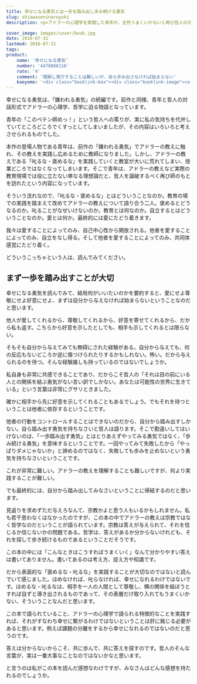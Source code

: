 ```yaml
---
title: 幸せになる勇気とは一歩を踏み出し歩み続ける勇気
slug: shiawaseninaruyuki
description: <p>アドラーの心理学を実践した青年が、全然うまくいかないと再び哲人の元を訪れるのが本作「幸せになる勇気」です。この本に何か「答え」を求めているのであれば、それは無駄足になるかもしれません。ここにあるのは答えを探すための知識、考え方だけです。</p>

cover_image: images/cover/book.jpg
date: 2016-07-31
lastmod: 2016-07-31
tags: 
product:
    name: '幸せになる勇気'
    number: '4478066116'
    rate: '4'
    comment: '理解し実行することは難しいが、自ら歩み出さなければ始まらない'
    kaeyome: '<div class="booklink-box"><div class="booklink-image"><a href="http://www.amazon.co.jp/exec/obidos/asin/4478066116/illusionspace-22/" target="_blank" ><img src="http://ecx.images-amazon.com/images/I/519tuiAlyOL._SL160_.jpg" style="border: none;" /></a></div><div class="booklink-info"><div class="booklink-name"><a href="http://www.amazon.co.jp/exec/obidos/asin/4478066116/illusionspace-22/" target="_blank" >幸せになる勇気―――自己啓発の源流「アドラー」の教えII</a><div class="booklink-powered-date">posted with <a href="http://yomereba.com" rel="nofollow" target="_blank">ヨメレバ</a></div></div><div class="booklink-detail">岸見 一郎,古賀 史健 ダイヤモンド社 2016-02-26    </div><div class="booklink-link2"><div class="shoplinkamazon"><a href="http://www.amazon.co.jp/exec/obidos/asin/4478066116/illusionspace-22/" target="_blank" >Amazon</a></div><div class="shoplinkkindle"><a href="http://www.amazon.co.jp/exec/obidos/ASIN/B01AHLTSAY/illusionspace-22/" target="_blank" >Kindle</a></div><div class="shoplinkrakuten"><a href="http://hb.afl.rakuten.co.jp/hgc/11acbc01.369b1bf6.11acbc02.cabf9fe9/?pc=http%3A%2F%2Fbooks.rakuten.co.jp%2Frb%2F13604272%2F%3Fscid%3Daf_ich_link_urltxt%26m%3Dhttp%3A%2F%2Fm.rakuten.co.jp%2Fev%2Fbook%2F" target="_blank" >楽天ブックス</a></div>                        	  <div class="shoplinkkino"><a href="http://ck.jp.ap.valuecommerce.com/servlet/referral?sid=3085416&pid=882196163&vc_url=http%3A%2F%2Fwww.kinokuniya.co.jp%2Ff%2Fdsg-01-9784478066119" target="_blank" >紀伊國屋書店<img src="http://ad.jp.ap.valuecommerce.com/servlet/gifbanner?sid=3085416&pid=882196163" height="1" width="1" border="0"></a></div>	  	  	</div></div><div class="booklink-footer"></div></div>'
---
```


<p>幸せになる勇気は、「嫌われる勇気」の続編です。前作と同様、青年と哲人の対話形式でアドラーの心理学、哲学に迫る物語となっています。</p>
<p>青年の「このペテン師めっ！」という哲人への罵りが、実に私の気持ちを代弁していてところどころでくすっとしてしまいましたが、その内容はいろいろと考えさせられるものでした。</p>
<p>本作の登場人物である青年は、前作の「嫌われる勇気」でアドラーの教えに触れ、その教えを実践し広めるために教師になりました。しかし、アドラーの教えである「叱るな・褒めるな」を実践していくと教室が大いに荒れてしまい、授業どころではなくなってしまいます。そこで青年は、アドラーの教えなど実際の教育現場では役に立たない単なる理想論だと、哲人を論破するべく再び師のもとを訪れたという内容になっています。</p>
<p>そういう流れなので、「叱るな・褒めるな」とはどういうことなのか。教育の場での実践を踏まえて改めてアドラーの教えについて語り合う二人。褒めるとどうなるのか。叱ることがなぜいけないのか。教育とは何なのか。自立するとはどういうことなのか。愛とは何か。最終的には愛にたどり着きます。</p>
<p>我々は愛することによってのみ、自己中心性から開放される。他者を愛することによってのみ、自立をなし得る。そして他者を愛することによってのみ、共同体感覚にたどり着く。</p>
<p>どういうこっちゃという人は、読んでみてください。</p>
<h2>まず一歩を踏み出すことが大切</h2>
<p>幸せになる勇気を読んでみて、結局何がいいたいのかを要約すると、愛にせよ尊敬にせよ好意にせよ、まずは自分から与えなければ始まらないということなのだと思います。</p>
<p>他人が愛してくれるから、尊敬してくれるから、好意を寄せてくれるから、だから私も返す。こちらから好意を示したとしても、相手も示してくれるとは限らない。</p>
<p>そもそも自分から与えてみても無碍にされた経験がある。自分から与えても、何の反応もないどころか逆に傷つけられたりするかもしれない。怖い。だから与えられるのを待つ。そんな経験誰しも持っているのではないでしょうか。</p>
<p>私自身も非常に共感できることであり、だからこそ哲人の「それは目の前にいる人との関係を結ぶ勇気がない言い訳でしかない。あなたは可能性の世界に生きている」という言葉は非常にグサリときました。</p>
<p>確かに相手から先に好意を示してくれることもあるでしょう。でもそれを待つということは他者に依存するということです。</p>
<p>他者の行動をコントロールすることはできないのだから、自分から踏み出すしかない。自ら踏み出す勇気を持ちなさいと哲人は語ります。そこで勘違いしてはいけないのは、「一歩踏み出す勇気」とはとりあえずやってみる勇気ではなく、「歩み続ける勇気」を意味するということです。一回やってみて失敗したから「やっぱりダメじゃないか」と諦めるのではなく、失敗しても歩みを止めないという勇気を持ちなさいということです。</p>
<p>これが非常に難しい。アドラーの教えを理解することも難しいですが、何より実践することが難しい。</p>
<p>でも最終的には、自分から踏み出してみなさいということに帰結するのだと思います。</p>
<p>見返りを求めずただ与えろなんて、宗教かよと思う人もいるかもしれません。私も若干思わなくはなかったのですが、この本の中でアドラーの教えは宗教ではなく哲学なのだということが語られています。宗教は答えが与えられて、それを信じるか信じないかの問題である。哲学は、答えがあるか分からないけれども、それを探して歩き続けるものであるということだそうです。</p>
<p>この本の中には「こんなときはこうすればうまくいく」なんて分かりやすい答えは書いてありません。書いてあるのは考え方、捉え方や知識です。</p>
<p>だから表面的な「褒めるな・叱るな」を実践することが大切なのではないと読んでいて感じました。ほめなければ、叱らなければ、幸せになれるわけではないです。ほめるな・叱るなは、相手を一人の人間として尊敬し、横の関係を結ぼうとすれば自ずと導き出されるものであって、その表層だけ取り入れてもうまくいかない、そういうことなんだと思います。</p>
<p>この本で語られていること、アドラーの心理学で語られる特徴的なことを実践すれば、それがすなわち幸せに繋がるわけではないということは肝に銘じる必要があると思います。例えば課題の分離をするから幸せになれるのではないのだと思うのです。</p>
<p>答えは分からないからこそ、共に歩んで、共に答えを探すのです。哲人のそんな言葉が、実は一番大事なことなのではないかなと思います。</p>
<p>と言うのは私がこの本を読んだ感想なわけですが、みなさんはどんな感想を持たれるのでしょうか。</p>

  